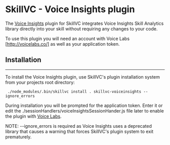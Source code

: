 # SkillVC - Voice Insights plugin

The [Voice Insights](http://voicelabs.co/) plugin for SkillVC integrates Voice Insights Skill Analytics library directly into
your skill without requiring any changes to your code.

To use this plugin you will need an account with Voice Labs [http://voicelabs.co/] as well as your application token.

## Installation
-----
To install the Voice Insights plugin, use SkillVC's plugin installation system from your projects root directory:

     ./node_modules/.bin/skillvc install . skillvc-voiceinsights --ignore_errors

During installation you will be prompted for the application token.  Enter it 
or edit the ./sessionHandlers/voiceInsightsSessionHander.js file later to enable the plugin with 
[Voice Labs](http://voicelabs.co/).

NOTE: --ignore_errors is required as Voice Insights uses a deprecated library that causes a warning that forces SkillVC's plugin system to exit
prematurely.